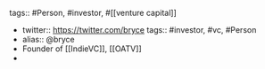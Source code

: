 ---
---

tags:: #Person, #investor, #[[venture capital]]

- twitter:: https://twitter.com/bryce
  tags:: #investor, #vc, #Person
- alias:: @bryce
- Founder of [[IndieVC]], [[OATV]]
-